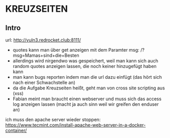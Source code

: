 # KREUZSEITEN

## Intro 
url: http://vuln3.redrocket.club:8111/
* quotes kann man über get anzeigen mit dem Paramter msg: /?msg=Mamas+sind+die+Besten
* allerdings wird nirgendwo was gespeichert, weil man kann sich auch random quotes anzeigen lassen, die noch keiner hinzugefügt haben kann
* man kann bugs reporten indem man die url dazu einfügt (das hört sich nach einer Schwachstelle an)
* da die Aufgabe Kreuzseiten heißt, geht man von cross site scripting aus (xss)
* Fabian meint man braucht einen webserver und muss sich das access log anzeigen lassen 
(macht ja auch sinn weil wir greifen den enduser an)

ich muss den apache server wieder stoppen: https://www.tecmint.com/install-apache-web-server-in-a-docker-container/




